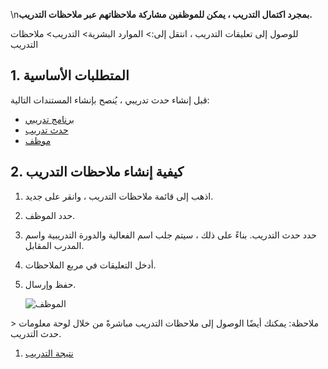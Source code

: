 \n**بمجرد اكتمال التدريب ، يمكن للموظفين مشاركة ملاحظاتهم عبر ملاحظات التدريب.**

للوصول إلى تعليقات التدريب ، انتقل إلى:> الموارد البشرية> التدريب> ملاحظات التدريب

## 1. المتطلبات الأساسية

قبل إنشاء حدث تدريبي ، يُنصح بإنشاء المستندات التالية:

* [برنامج تدريبي](https://docs.erpnext.com/docs/v14/user/manual/en/human-resources/training-program)
* [حدث تدريب](https://docs.erpnext.com/docs/v14/user/manual/en/human-resources/training-event)
* [موظف](https://docs.erpnext.com/docs/v14/user/manual/en/human-resources/employee)

## 2. كيفية إنشاء ملاحظات التدريب

1. اذهب إلى قائمة ملاحظات التدريب ، وانقر على جديد.
2. حدد الموظف.
3. حدد حدث التدريب. بناءً على ذلك ، سيتم جلب اسم الفعالية والدورة التدريبية واسم المدرب المقابل.
4. أدخل التعليقات في مربع الملاحظات.
5. حفظ وإرسال.
    
    ![الموظف](https://docs.erpnext.com/files/training-feedback.png)
    

\> ملاحظة: يمكنك أيضًا الوصول إلى ملاحظات التدريب مباشرةً من خلال لوحة معلومات حدث التدريب.

1. [نتيجة التدريب](https://docs.erpnext.com/docs/v14/user/manual/en/human-resources/training-result)